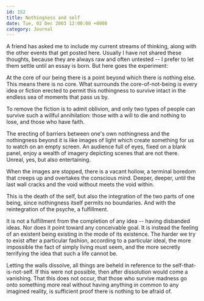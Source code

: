 ```yaml
---
id: 152
title: Nothingness and self
date: Tue, 02 Dec 2003 12:00:00 +0000
category: Journal
---
```


A friend has asked me to include my current streams of thinking, along
with the other events that get posted here.  Usually I have not shared
these thoughts, because they are always raw and often untested -- I
prefer to let them settle until an essay is born.  But here goes the
experiment:

At the core of our being there is a point beyond which there is nothing
else.  This means there is no core.  What surrounds the
core-of-not-being is every idea or fiction erected to permit this
nothingness to survive intact in the endless sea of moments that pass us
by.

To remove the fiction is to admit oblivion, and only two types of people
can survive such a willful annihilation: those with a will to die and
nothing to lose, and those who have faith.

The erecting of barriers between one's own nothingness and the
nothingness beyond it is like images of light which create something for
us to watch on an empty screen.  An audience full of eyes, fixed on a
blank panel, enjoy a wealth of imagery depicting scenes that are not
there.  Unreal, yes, but also entertaining.

When the images are stopped, there is a vacant hollow, a terminal
boredom that creeps up and overtakes the conscious mind.  Deeper,
deeper, until the last wall cracks and the void without meets the void
within.

This is the death of the self, but also the integration of the two parts
of one being, since nothingness itself permits no boundaries.  And with
the reintegration of the psyche, a fulfillment.

It is not a fulfillment from the completion of any idea -- having
disbanded ideas.  Nor does it point toward any conceivable goal.  It is
instead the feeling of an existent being existing in the mode of its
existence.  The harder we try to exist after a particular fashion,
according to a particular ideal, the more impossible the fact of simply
living must seem, and the more secretly terrifying the idea that such a
life cannot be.

Letting the walls dissolve, all things are beheld in reference to the
self-that-is-not-self.  If this were not possible, then after
dissolution would come a vanishing.  That this does not occur, that
those who survive madness go onto something more real without having
anything in common to any imagined reality, is sufficient proof there is
nothing to be afraid of.



